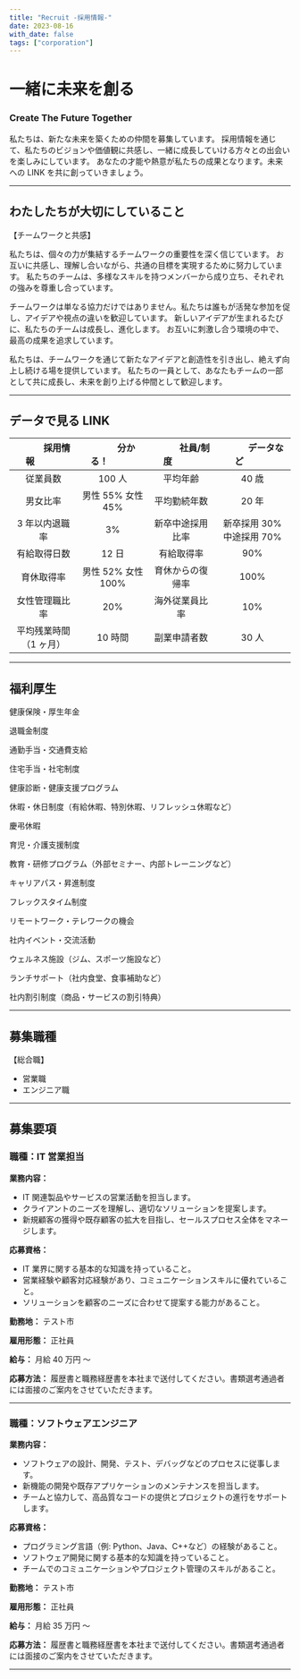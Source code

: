 ```yaml
---
title: "Recruit -採用情報-"
date: 2023-08-16
with_date: false
tags: ["corporation"]
---
```


# 一緒に未来を創る

### Create The Future Together

私たちは、新たな未来を築くための仲間を募集しています。
採用情報を通じて、私たちのビジョンや価値観に共感し、一緒に成長していける方々との出会いを楽しみにしています。
あなたの才能や熱意が私たちの成果となります。未来への LINK を共に創っていきましょう。

---

## わたしたちが大切にしていること

【チームワークと共感】

私たちは、個々の力が集結するチームワークの重要性を深く信じています。
お互いに共感し、理解し合いながら、共通の目標を実現するために努力しています。
私たちのチームは、多様なスキルを持つメンバーから成り立ち、それぞれの強みを尊重し合っています。

チームワークは単なる協力だけではありません。私たちは誰もが活発な参加を促し、アイデアや視点の違いを歓迎しています。
新しいアイデアが生まれるたびに、私たちのチームは成長し、進化します。
お互いに刺激し合う環境の中で、最高の成果を追求しています。

私たちは、チームワークを通じて新たなアイデアと創造性を引き出し、絶えず向上し続ける場を提供しています。
私たちの一員として、あなたもチームの一部として共に成長し、未来を創り上げる仲間として歓迎します。

---

## データで見る LINK

| &emsp;&emsp;&emsp;採用情報&emsp;&emsp;&emsp; | &emsp;&emsp;&emsp;分かる！&emsp;&emsp;&emsp; | &emsp;&emsp;&emsp;社員/制度&emsp;&emsp;&emsp; | &emsp;&emsp;&emsp;データなど&emsp;&emsp;&emsp; |
| :------------------------------------------: | :------------------------------------------: | :-------------------------------------------: | :--------------------------------------------: |
|                   従業員数                   |                    100 人                    |                   平均年齢                    |                     40 歳                      |
|                   男女比率                   |              男性 55% 女性 45%               |                 平均勤続年数                  |                     20 年                      |
|                3 年以内退職率                |                      3%                      |               新卒中途採用比率                |           新卒採用 30% 中途採用 70%            |
|                 有給取得日数                 |                    12 日                     |                  有給取得率                   |                      90%                       |
|                  育休取得率                  |              男性 52% 女性 100%              |               育休からの復帰率                |                      100%                      |
|                女性管理職比率                |                     20%                      |                海外従業員比率                 |                      10%                       |
|            平均残業時間（1 ヶ月）            |                   10 時間                    |                 副業申請者数                  |                     30 人                      |

---

## 福利厚生

健康保険・厚生年金

退職金制度

通勤手当・交通費支給

住宅手当・社宅制度

健康診断・健康支援プログラム

休暇・休日制度（有給休暇、特別休暇、リフレッシュ休暇など）

慶弔休暇

育児・介護支援制度

教育・研修プログラム（外部セミナー、内部トレーニングなど）

キャリアパス・昇進制度

フレックスタイム制度

リモートワーク・テレワークの機会

社内イベント・交流活動

ウェルネス施設（ジム、スポーツ施設など）

ランチサポート（社内食堂、食事補助など）

社内割引制度（商品・サービスの割引特典）

---

## 募集職種

【総合職】

- 営業職
- エンジニア職

---

## 募集要項

### 職種：IT 営業担当

**業務内容：**

- IT 関連製品やサービスの営業活動を担当します。
- クライアントのニーズを理解し、適切なソリューションを提案します。
- 新規顧客の獲得や既存顧客の拡大を目指し、セールスプロセス全体をマネージします。

**応募資格：**

- IT 業界に関する基本的な知識を持っていること。
- 営業経験や顧客対応経験があり、コミュニケーションスキルに優れていること。
- ソリューションを顧客のニーズに合わせて提案する能力があること。

**勤務地：** テスト市

**雇用形態：** 正社員

**給与：** 月給 40 万円 〜

**応募方法：**
履歴書と職務経歴書を本社まで送付してください。書類選考通過者には面接のご案内をさせていただきます。

---

### 職種：ソフトウェアエンジニア

**業務内容：**

- ソフトウェアの設計、開発、テスト、デバッグなどのプロセスに従事します。
- 新機能の開発や既存アプリケーションのメンテナンスを担当します。
- チームと協力して、高品質なコードの提供とプロジェクトの進行をサポートします。

**応募資格：**

- プログラミング言語（例: Python、Java、C++など）の経験があること。
- ソフトウェア開発に関する基本的な知識を持っていること。
- チームでのコミュニケーションやプロジェクト管理のスキルがあること。

**勤務地：** テスト市

**雇用形態：** 正社員

**給与：** 月給 35 万円 〜

**応募方法：**
履歴書と職務経歴書を本社まで送付してください。書類選考通過者には面接のご案内をさせていただきます。

---
